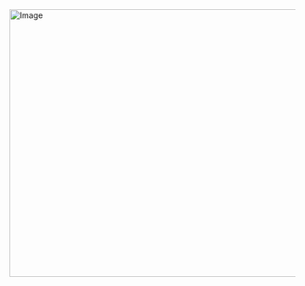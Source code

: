
<img width="553" height="473" alt="Image" src="https://github.com/user-attachments/assets/cebae6da-eab2-40d4-8e93-2829c1c7eb72" />
